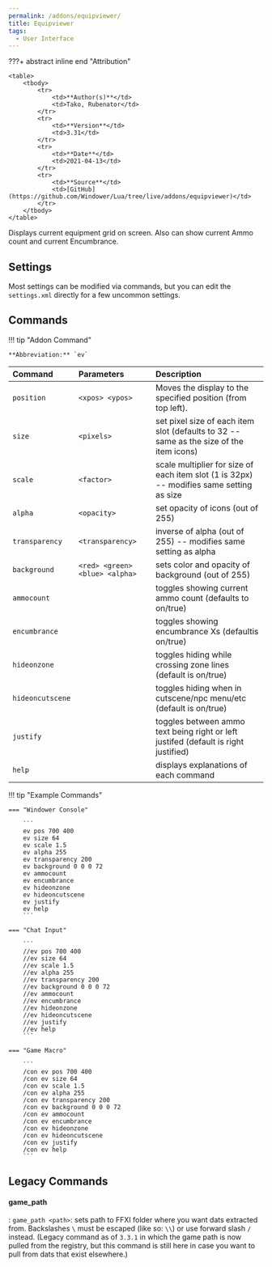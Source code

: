```yaml
---
permalink: /addons/equipviewer/
title: Equipviewer
tags:
  - User Interface
---
```


???+ abstract inline end "Attribution"

    <table>
        <tbody>
            <tr>
                <td>**Author(s)**</td>
                <td>Tako, Rubenator</td>
            </tr>
            <tr>
                <td>**Version**</td>
                <td>3.31</td>
            </tr>
            <tr>
                <td>**Date**</td>
                <td>2021-04-13</td>
            </tr>
            <tr>
                <td>**Source**</td>
                <td>[GitHub](https://github.com/Windower/Lua/tree/live/addons/equipviewer)</td>
            </tr>
        </tbody>
    </table>

Displays current equipment grid on screen. Also can show current Ammo count and current Encumbrance.

## Settings

Most settings can be modified via commands, but you can edit the `settings.xml` directly for a few uncommon settings.

## Commands

!!! tip "Addon Command"

    **Abbreviation:** `ev`

| Command | Parameters | Description |
| :--- | :--- | :--- |
| `position` | `<xpos> <ypos>` | Moves the display to the specified position (from top left). |
| `size` | `<pixels>` | set pixel size of each item slot (defaults to 32 -- same as the size of the item icons) |
| `scale` | `<factor>` | scale multiplier for size of each item slot (1 is 32px) -- modifies same setting as size |
| `alpha` | `<opacity>` | set opacity of icons (out of 255) |
| `transparency` | `<transparency>` | inverse of alpha (out of 255) -- modifies same setting as alpha |
| `background` | `<red> <green> <blue> <alpha>` | sets color and opacity of background (out of 255) |
| `ammocount` || toggles showing current ammo count (defaults to on/true) |
| `encumbrance` || toggles showing encumbrance Xs (defaultis on/true) |
| `hideonzone` || toggles hiding while crossing zone lines (default is on/true) |
| `hideoncutscene` || toggles hiding when in cutscene/npc menu/etc (default is on/true) |
| `justify` || toggles between ammo text being right or left justifed (default is right justified) |
`help` || displays explanations of each command 

!!! tip "Example Commands"

    === "Windower Console"

        ```
        ev pos 700 400
        ev size 64
        ev scale 1.5
        ev alpha 255
        ev transparency 200
        ev background 0 0 0 72
        ev ammocount
        ev encumbrance
        ev hideonzone
        ev hideoncutscene
        ev justify
        ev help
        ```

    === "Chat Input"

        ```
        //ev pos 700 400
        //ev size 64
        //ev scale 1.5
        //ev alpha 255
        //ev transparency 200
        //ev background 0 0 0 72
        //ev ammocount
        //ev encumbrance
        //ev hideonzone
        //ev hideoncutscene
        //ev justify
        //ev help
        ```

    === "Game Macro"

        ```
        /con ev pos 700 400
        /con ev size 64
        /con ev scale 1.5
        /con ev alpha 255
        /con ev transparency 200
        /con ev background 0 0 0 72
        /con ev ammocount
        /con ev encumbrance
        /con ev hideonzone
        /con ev hideoncutscene
        /con ev justify
        /con ev help
        ```
    
## Legacy Commands

#### game_path
:   `game_path <path>`: sets path to FFXI folder where you want dats extracted from. Backslashes `\` must be escaped (like so: `\\`) or use forward slash `/` instead. (Legacy command as of `3.3.1` in which the game path is now pulled from the registry, but this command is still here in case you want to pull from dats that exist elsewhere.)